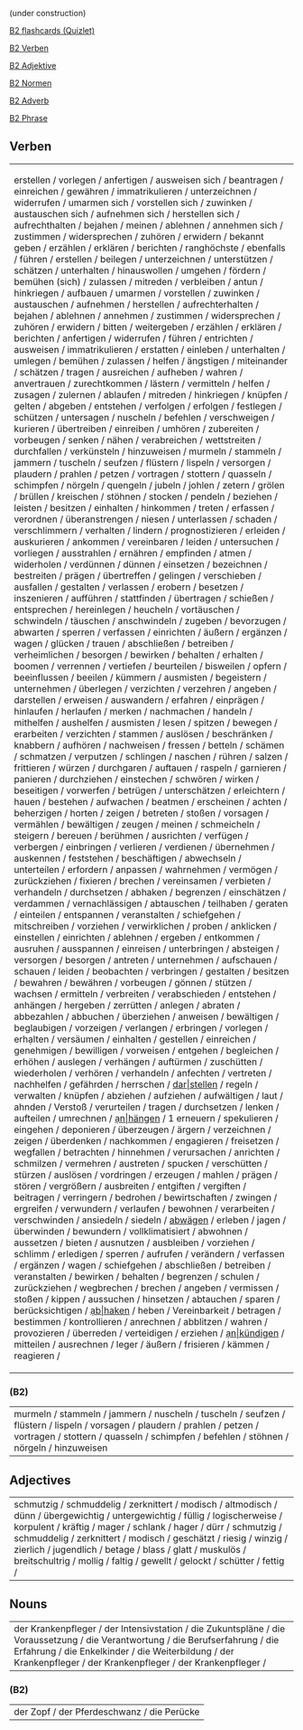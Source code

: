 (under construction)

[B2 flashcards (Quizlet)](https://quizlet.com/kr/845071153/b2-flash-cards/?funnelUUID=aa3af2d3-988a-4b7a-8ebe-cbe990c9a420)

[B2 Verben](./Worter/B2_Verben.md)

[B2 Adjektive](./Worter/B2_Adjektive.md)

[B2 Normen](./Worter/B2_Normen.md)

[B2 Adverb](./Worter/B2_Adverb.md)

[B2 Phrase](./Worter/B2_Phrase.md)

## Verben

<table><td>

erstellen / vorlegen / anfertigen / ausweisen sich / beantragen / einreichen /  gewähren /  immatrikulieren /  unterzeichnen /  widerrufen /  umarmen sich /  vorstellen sich /  zuwinken /  austauschen sich /  aufnehmen sich /  herstellen sich /  aufrechthalten /  bejahen /  meinen /  ablehnen /  annehmen sich /  zustimmen /  widersprechen /  zuhören /  erwidern /  bekannt geben /  erzählen /  erklären /  berichten /  ranghöchste /  ebenfalls /  führen /  erstellen /  beilegen /  unterzeichnen /  unterstützen /  schätzen /  unterhalten /  hinauswollen /  umgehen /  fördern /  bemühen (sich) /  zulassen /  mitreden /  verbleiben /  antun /  hinkriegen / aufbauen / umarmen / vorstellen / zuwinken / austauschen / aufnehmen / herstellen / aufrechterhalten / bejahen / ablehnen / annehmen / zustimmen / widersprechen / zuhören / erwidern / bitten / weitergeben / erzählen / erklären / berichten / anfertigen / widerrufen / führen / entrichten / ausweisen / immatrikulieren / erstatten / einleben / unterhalten / umlegen / bemühen / zulassen / helfen / ängstigen / miteinander / schätzen / tragen / ausreichen / aufheben / wahren / anvertrauen / zurechtkommen / lästern / vermitteln / helfen / zusagen / zulernen / ablaufen / mitreden / hinkriegen / knüpfen / gelten / abgeben / entstehen / verfolgen / erfolgen / festlegen / schützen / untersagen / nuscheln / befehlen / verschweigen / kurieren / übertreiben / einreiben / umhören / zubereiten / vorbeugen / senken / nähen / verabreichen / wettstreiten / durchfallen / verkünsteln / hinzuweisen / murmeln / stammeln / jammern / tuscheln / seufzen / flüstern / lispeln / versorgen / plaudern / prahlen / petzen / vortragen / stottern / quasseln / schimpfen / nörgeln / quengeln / jubeln / johlen / zetern / grölen / brüllen / kreischen / stöhnen / stocken / pendeln / beziehen / leisten / besitzen / einhalten / hinkommen / treten / erfassen / verordnen / überanstrengen / niesen / unterlassen / schaden / verschlimmern / verhalten / lindern / prognostizieren / erleiden / auskurieren / ankommen / vereinbaren / leiden / untersuchen / vorliegen / ausstrahlen / ernähren / empfinden / atmen / widerholen / verdünnen / dünnen / einsetzen / bezeichnen / bestreiten / prägen / übertreffen / gelingen / verschieben / ausfallen / gestalten / verlassen / erobern / besetzen / inszenieren / aufführen / stattfinden / übertragen / schießen / entsprechen / hereinlegen / heucheln / vortäuschen / schwindeln / täuschen / anschwindeln / zugeben / bevorzugen / abwarten / sperren / verfassen / einrichten / äußern / ergänzen / wagen / glücken / trauen / abschließen / betreiben / verheimlichen / besorgen / bewirken / behalten / erhalten / boomen / verrennen / vertiefen / beurteilen / bisweilen / opfern / beeinflussen / beeilen / kümmern / ausmisten / begeistern / unternehmen / überlegen / verzichten / verzehren / angeben / darstellen / erweisen / auswandern / erfahren / einprägen / hinlaufen / herlaufen / merken / nachmachen / handeln / mithelfen / aushelfen / ausmisten / lesen / spitzen / bewegen / erarbeiten / verzichten / stammen / auslösen / beschränken / knabbern / aufhören / nachweisen / fressen / betteln / schämen / schmatzen / verputzen / schlingen / naschen / rühren / salzen / frittieren / würzen / durchgaren / auftauen / raspeln / garnieren / panieren / durchziehen / einstechen / schwören / wirken / beseitigen / vorwerfen / betrügen / unterschätzen / erleichtern / hauen / bestehen / aufwachen / beatmen / erscheinen / achten / beherzigen / horten / zeigen / betreten / stoßen / vorsagen / vermählen / bewältigen / zeugen / meinen / schmeicheln / steigern / bereuen / berühmen / ausrichten / verfügen / verbergen / einbringen / verlieren / verdienen / übernehmen / auskennen / feststehen / beschäftigen / abwechseln / unterteilen / erfordern / anpassen / wahrnehmen / vermögen / zurückziehen / fixieren / brechen / vereinsamen / verbieten / verhandeln / durchsetzen / abhaken / begrenzen / einschätzen / verdammen / vernachlässigen / abtauschen / teilhaben / geraten / einteilen / entspannen / veranstalten / schiefgehen / mitschreiben / vorziehen / verwirklichen / proben / anklicken / einstellen / einrichten / ablehnen / ergeben / entkommen / ausruhen / ausspannen / einreisen / unterbringen / absteigen / versorgen / besorgen / antreten / unternehmen / aufschauen / schauen / leiden / beobachten / verbringen / gestalten / besitzen / bewahren / bewähren / vorbeugen / gönnen / stützen / wachsen / ermitteln / verbreiten / verabschieden / entstehen / anhängen / hergeben / zerrütten / anlegen / abraten / abbezahlen / abbuchen / überziehen / anweisen / bewältigen / beglaubigen / vorzeigen / verlangen / erbringen / vorlegen / erhạlten / versäumen / einhalten / gestellen / einreichen / genehmigen / bewilligen / vorweisen / entgehen / begleichen / erhöhen / auslegen / verhängen / auftürmen / zuschütten / wiederholen / verhören / verhandeln / anfechten / vertreten / nachhelfen / gefährden / herrschen / [dar\|stellen](https://dict.naver.com/dekodict/#/entry/deko/24382aec2a99498e994b9af9035ef570) / regeln / verwalten / knüpfen / abziehen / aufziehen / aufwältigen / laut / ahnden / Verstoß / verurteilen / tragen / durchsetzen / lenken / aufteilen / umrechnen / [ạn\|hängen](https://dict.naver.com/dekodict/#/entry/deko/ef5b80e9b15249e292c83cc7ae08a671) / 1 erneuern / spekulieren / eingehen / deponieren / überzeugen / ärgern / verzeichnen / zeigen / überdenken / nachkommen / engagieren / freisetzen / wegfallen / betrachten / hinnehmen / verursachen / anrichten / schmilzen / vermehren / austreten / spucken / verschütten / stürzen / auslösen / vordringen / erzeugen / mahlen / prägen / stören / vergrößern / ausbreiten / entgiften / vergiften / beitragen / verringern / bedrohen / bewirtschaften / zwingen / ergreifen / verwundern / verlaufen / bewohnen / verarbeiten / verschwinden / ansiedeln / siedeln / [abwägen](https://dict.naver.com/dekodict/#/entry/deko/eb0b7e3e07844db79578a16ec4caee2a) / erleben / jagen / überwinden / bewundern / vollklimatisiert / abwohnen / aussetzen / bieten / ausnutzen / ausbleiben / vorziehen / schlimm / erledigen / sperren / aufrufen / verändern / verfassen / ergänzen / wagen / schiefgehen / abschließen / betreiben / veranstalten / bewirken / behalten / begrenzen / schulen / zurückziehen / wegbrechen / brechen / angeben / vermissen / stoßen / kippen / aussuchen / hinsetzen / abtauchen / sparen / berücksichtigen / [ạb\|haken](https://dict.naver.com/dekodict/#/entry/deko/f04d9857380b49789edd131d4c273e71) / heben / Vereinbarkeit / betragen / bestimmen / kontrollieren / anrechnen / abblitzen / wahren / provozieren / überreden / verteidigen / erziehen / [ạn\|kündigen](https://dict.naver.com/dekodict/#/entry/deko/a3cdcb6076ce4440bb408f3604029e58) / mitteilen / ausrechnen / leger / äußern / frisieren / kämmen / reagieren /
</td></table>

### (B2)

<table><td>
murmeln / stammeln / jammern / nuscheln / tuscheln / seufzen / flüstern / lispeln / vorsagen / plaudern / prahlen / petzen / vortragen / stottern / quasseln / schimpfen / befehlen / stöhnen / nörgeln / hinzuweisen
</td></table>

## Adjectives

<table><td>
schmutzig / schmuddelig / zerknittert / modisch / altmodisch / dünn / übergewichtig / untergewichtig / füllig / logischerweise / korpulent / kräftig / mager / schlank / hager / dürr / schmutzig / schmuddelig / zerknittert / modisch / geschätzt / riesig / winzig / zierlich / jugendlich / betage / blass / glatt / muskulös / breitschultrig / mollig / faltig / gewellt / gelockt / schütter / fettig /
</td></table>

## Nouns

<table><td>
der Krankenpfleger / der Intensivstation / die Zukuntspläne / die Voraussetzung / die Verantwortung / die Berufserfahrung / die Erfahrung / die Enkelkinder / die Weiterbildung / der Krankenpfleger / der Krankenpfleger / der Krankenpfleger /
</td></table>

### (B2)

<table><td>
der Zopf / der Pferdeschwanz / die Perücke 
</td></table>
